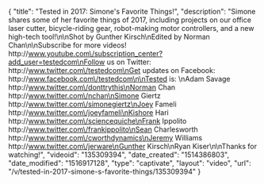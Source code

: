 {
    "title": "Tested in 2017: Simone's Favorite Things!",
    "description": "Simone shares some of her favorite things of 2017, including projects on our office laser cutter, bicycle-riding gear, robot-making motor controllers, and a new high-tech tool!\n\nShot by Gunther Kirsch\nEdited by Norman Chan\n\nSubscribe for more videos! http:\/\/www.youtube.com\/subscription_center?add_user=testedcom\nFollow us on Twitter: http:\/\/www.twitter.com\/testedcom\nGet updates on Facebook: http:\/\/www.facebook.com\/testedcom\n\nTested is: \nAdam Savage http:\/\/www.twitter.com\/donttrythis\nNorman Chan http:\/\/www.twitter.com\/nchan\nSimone Giertz http:\/\/www.twitter.com\/simonegiertz\nJoey Fameli http:\/\/www.twitter.com\/joeyfameli\nKishore Hari http:\/\/www.twitter.com\/sciencequiche\nFrank Ippolito http:\/\/www.twitter.com\/frankippolito\nSean Charlesworth http:\/\/www.twitter.com\/cworthdynamics\nJeremy Williams http:\/\/www.twitter.com\/jerware\nGunther Kirsch\nRyan Kiser\n\nThanks for watching!",
    "videoid": "135309394",
    "date_created": "1514386803",
    "date_modified": "1516917128",
    "type": "captivate",
    "layout": "video",
    "url": "\/v\/tested-in-2017-simone-s-favorite-things\/135309394"
}
